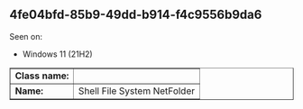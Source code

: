 ## 4fe04bfd-85b9-49dd-b914-f4c9556b9da6

Seen on:
* Windows 11 (21H2)

<table border="1" class="docutils">
  <tbody>
    <tr>
      <td><b>Class name:</b></td>
      <td>&nbsp;</td>
    </tr>
    <tr>
      <td><b>Name:</b></td>
      <td>Shell File System NetFolder</td>
    </tr>
  </tbody>
</table>

